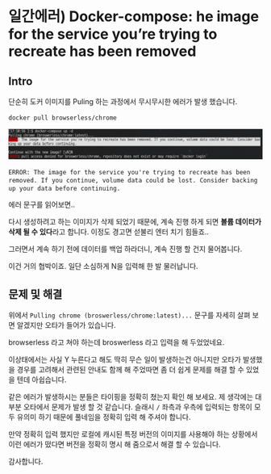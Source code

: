 # 일간에러) Docker-compose: he image for the service you’re trying to recreate has been removed

## Intro

 단순히 도커 이미지를 Puling 하는 과정에서 무시무시한 에러가 발생 했습니다.

```bash
docker pull browserless/chrome
```

![image-20220620171855073](https://raw.githubusercontent.com/Shane-Park/mdblog/main/devlife/todayError/20220620-2.assets/image-20220620171855073.png)

```
ERROR: The image for the service you're trying to recreate has been removed. If you continue, volume data could be lost. Consider backing up your data before continuing.
```

에러 문구를 읽어보면..

다시 생성하려고 하는 이미지가 삭제 되었기 때문에, 계속 진행 하게 되면 **볼륨 데이터가 삭제 될 수 있다**라고 합니다. 이정도 경고면 섣불리 엔터 치기 힘들죠..

그러면서 계속 하기 전에 데이터를 백업 하라더니, 계속 진행 할 건지 물어봅니다.

이건 거의 협박이죠. 일단 소심하게 N을 입력해 한 발 물러납니다.

## 문제 및 해결

위에서 `Pulling chrome (broswerless/chrome:latest)...` 문구를 자세히 살펴 보면 알겠지만 오타가 들어가 있습니다.

browserless 라고 쳐야 하는데 broswerless 라고 입력을 해 두었었네요.

이상태에서는 사실 Y 누른다고 해도 딱히 무슨 일이 발생하는건 아니지만 오타가 발생했을 경우를 고려해서 관련된 안내도 함께 해 주었따면 좀 더 쉽게 문제를 해결 할 수 있었을 텐데 아쉽습니다.

같은 에러가 발생하시는 분들은 타이핑을 정확히 쳤는지 확인 해 보세요. 제 생각에는 대부분 오타에서 문제가 발생 할 것 같습니다. 슬래시 `/` 좌측과 우측에 입력되는 항목이 모두 유의미 하기 때문에 풀네임을 정확히 입력 해 주셔야 합니다.

만약 정확히 입력 했지만 로컬에 캐시된 특정 버전의 이미지를 사용해야 하는 상황에서 이런 에러가 떴다면 버전을 정확히 명시 해 줌으로서 해결 할 수 있습니다.

감사합니다.